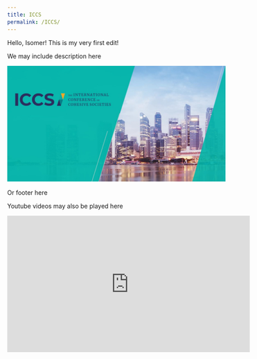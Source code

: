 ```yaml
---
title: ICCS
permalink: /ICCS/
---
```

Hello, Isomer! This is my very first edit!


We may include description here

![Alt text for image on Isomer site](/images/ICCS%20background.jpg)

Or footer here

Youtube videos may also be played here

<div class="bp-youtube">

<iframe width="560" height="315" src="https://www.youtube.com/embed/WUa-lHQ0f58" title="YouTube video player" frameborder="0" allow="accelerometer; autoplay; clipboard-write; encrypted-media; gyroscope; picture-in-picture" allowfullscreen></iframe>

</div>
